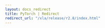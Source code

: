```yaml
---
layout: docs_redirect
title: PyTorch | Redirect
redirect_url: "/xla/release/r2.8/index.html"
---
```

